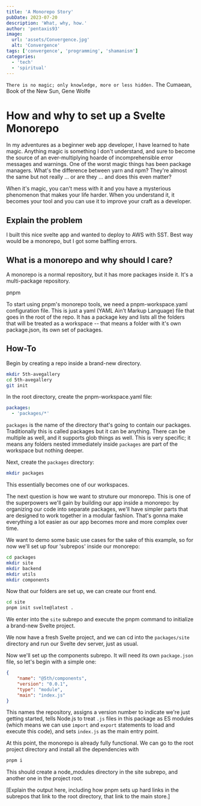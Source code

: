 ```yaml
---
title: 'A Monorepo Story'
pubDate: 2023-07-20
description: 'What, why, how.'
author: 'pentaxis93'
image:
  url: 'assets/Convergence.jpg'
  alt: 'Convergence'
tags: ['convergence', 'programming', 'shamanism']
categories:
  - 'tech'
  - 'spiritual'
---
```


`There is no magic; only knowledge, more or less hidden.`
The Cumaean, Book of the New Sun, Gene Wolfe

# How and why to set up a Svelte Monorepo

In my adventures as a beginner web app developer, I have learned to hate magic. Anything magic is something I don't understand, and sure to become the source of an ever-multiplying hoarde of incomprehensible error messages and warnings. One of the worst magic things has been package managers. What's the difference between yarn and npm? They're almost the same but not really ... or are they ... and does this even matter?

When it's magic, you can't mess with it and you have a mysterious phenomenon that makes your life harder. When you understand it, it becomes your tool and you can use it to improve your craft as a developer.

## Explain the problem

I built this nice svelte app and wanted to deploy to AWS with SST. Best way would be a monorepo, but I got some baffling errors.

## What is a monorepo and why should I care?

A monorepo is a normal repository, but it has more packages inside it. It's a multi-package repository.

pnpm

To start using pnpm's monorepo tools, we need a pnpm-workspace.yaml configuration file. This is just a yaml (YAML Ain't Markup Language) file that goes in the root of the repo. It has a package key and lists all the folders that will be treated as a workspace -- that means a folder with it's own package.json, its own set of packages.

## How-To

Begin by creating a repo inside a brand-new directory.

```bash
mkdir 5th-avegallery
cd 5th-avegallery
git init
```

In the root directory, create the pnpm-workspace.yaml file:

```yaml
packages:
  - 'packages/*'
```

`packages` is the name of the directory that's going to contain our packages. Traditionally this is called packages but it can be anything. There can be multiple as well, and it supports glob things as well. This is very specific; it means any folders nested immediately inside `packages` are part of the workspace but nothing deeper.

Next, create the `packages` directory:

```bash
mkdir packages
```

This essentially becomes one of our workspaces.

The next question is how we want to struture our monorepo. This is one of the superpowers we'll gain by building our app inside a monorepo: by organizing our code into separate packages, we'll have simpler parts that are designed to work together in a modular fashion. That's gonna make everything a lot easier as our app becomes more and more complex over time.

We want to demo some basic use cases for the sake of this example, so for now we'll set up four 'subrepos' inside our monorepo:

```bash
cd packages
mkdir site
mkdir backend
mkdir utils
mkdir components
```

Now that our folders are set up, we can create our front end.

```bash
cd site
pnpm init svelte@latest .
```

We enter into the `site` subrepo and execute the pnpm command to initialize a brand-new Svelte project.

We now have a fresh Svelte project, and we can cd into the `packages/site` directory and run our Svelte dev server, just as usual.

Now we'll set up the components subrepo. It will need its own `package.json` file, so let's begin with a simple one:


```json
{
	"name": "@5th/components",
	"version": "0.0.1",
	"type": "module",
	"main": "index.js"
}
```

This names the repository, assigns a version number to indicate we're just getting started, tells Node.js to treat `.js` files in this package as ES modules (which means we can use `import` and `export` statements to load and execute this code), and sets `index.js` as the main entry point.

At this point, the monorepo is already fully functional. We can go to the root project directory and install all the dependencies with

```bash
pnpm i
```

This should create a node_modules directory in the site subrepo, and another one in the project root.

[Explain the output here, including how pnpm sets up hard links in the subrepos that link to the root directory, that link to the main store.]
